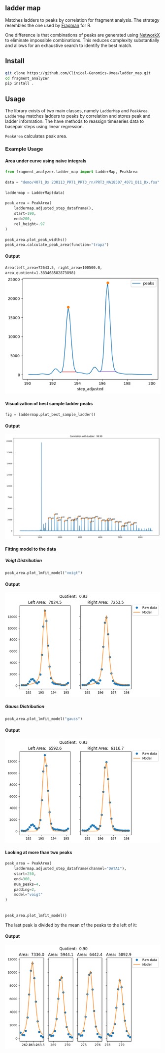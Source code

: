## ladder map

Matches ladders to peaks by correlation for fragment analysis. The strategy resembles the one used by [Fragman](https://cran.r-project.org/web/packages/Fragman/index.html) for R.

One difference is that combinations of peaks are generated using [NetworkX](https://networkx.org/) to eliminate impossible combinations. This reduces complexity substantially and allows for an exhaustive search to identify the best match.

## Install

```bash
git clone https://github.com/Clinical-Genomics-Umea/ladder_map.git
cd fragment_analyzer
pip install . 
```

## Usage

The library exists of two main classes, namely `LadderMap` and `PeakArea`. 
`LadderMap` matches ladders to peaks by correlation and stores peak and ladder information. The have methods to reassign timeseries data to basepair steps using linear regression. 

`PeakArea` calculates peak area.

### Example Usage

#### Area under curve using naive integrals
```python
from fragment_analyzer.ladder_map import LadderMap, PeakArea

data = "demo/4071_Dx 230113_PRT1_PRT3_rn/PRT3_NA18507_4071_D11_Dx.fsa"

laddermap = LadderMap(data)

peak_area = PeakArea(
    laddermap.adjusted_step_dataframe(),
    start=190, 
    end=200,
    rel_height=.97
)

peak_area.plot_peak_widths()
peak_area.calculate_peak_area(function="trapz")
```
#### Output
`Area(left_area=72643.5, right_area=100500.0, area_quotient=1.383468582873898)`
![peak_area](examples/peak_area.png)

#### Visualization of best sample ladder peaks
```python
fig = laddermap.plot_best_sample_ladder()
```
#### Output
![sample_ladder](examples/best_sample_ladder.png)

#### Fitting model to the data
##### Voigt Distribution
```python
peak_area.plot_lmfit_model("voigt")
```
#### Output
![voigt_model](examples/voigt_model.png)

##### Gauss Distribution
```python
peak_area.plot_lmfit_model("gauss")
```
#### Output
![gauss_model](examples/gauss_model.png)


#### Looking at more than two peaks
```python
peak_area = PeakArea(
    laddermap.adjusted_step_dataframe(channel="DATA1"),
    start=250, 
    end=300,
    num_peaks=4,
    padding=2,
    model="voigt"
)


peak_area.plot_lmfit_model()
```
The last peak is divided by the mean of the peaks to the left of it:
#### Output
![four_peaks](examples/four_peaks.png)



